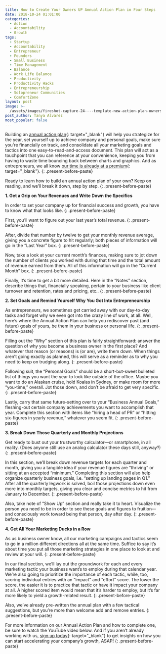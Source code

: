 ```yaml
---
title: How to Create Your Owners UP Annual Action Plan in Four Steps
date: 2018-10-24 01:01:00
categories:
  - Action
  - Accountability
  - Growth
tags:
  - Startup
  - Accountability
  - Entrepreneur
  - Founders
  - Small Business
  - Time Management
  - Balance
  - Work Life Balance
  - Productivity
  - Productivity Hacks
  - Entrepreneurship
  - Solopreneur Communities
  - ComfortZone
layout: post
image: >-
  /assets/images/fireshot-capture-24----template-new-action-plan-ownersup-----https---docs-google-com-spreadshee.png
post_author: Tanya Alvarez
most_popular: false
---
```


Building an [annual action plan](https://youtu.be/7hXHvVJQWqQ){: target="_blank"} will help you strategize for the year, set yourself up to achieve company and personal goals, make sure you're financially on track, and consolidate all your marketing goals and tactics into one easy-to-read-and-access document. This plan will act as a touchpoint that you can reference at your convenience, keeping you from having to waste time bouncing back between charts and graphics. And as entrepreneurs, we all know [our time is already at a premium](https://ownersup.com/action/accountability/growth/2018/08/21/time-management-infographic){: target="_blank"}.
{: .present-before-paste}

Ready to learn how to build an annual action plan of your own? Keep on reading, and we’ll break it down, step by step.
{: .present-before-paste}

**1. Get a Grip on Your Revenues and Write Down the Specifics**

In order to set your company up for financial success and growth, you have to know what that looks like.
{: .present-before-paste}

First, you’ll want to figure out your last year’s total revenue.
{: .present-before-paste}

After, divide that number by twelve to get your monthly revenue average, giving you a concrete figure to hit regularly; both pieces of information will go in the “Last Year” box.
{: .present-before-paste}

Now, take a look at your current month’s finances, making sure to jot down the number of clients you worked with during that time and the total amount of revenue earned from them. All of this information will go in the “Current Month” box.
{: .present-before-paste}

Finally, it’s time to get a bit more detailed. Here in the “Notes” section, describe things that, financially speaking, pertain to your business like client turnover and retention, rates and pricing, etc..
{: .present-before-paste}

**2. Set Goals and Remind Yourself Why You Got Into Entrepreneurship**

As entrepreneurs, we sometimes get carried away with our day-to-day tasks and forget why we even got into the crazy line of work, at all. Well, here’s where the Annual Action Plan can help you rediscover past (and future) goals of yours, be them in your business or personal life.
{: .present-before-paste}

Filling out the “Why” section of this plan is fairly straightforward: answer the question of why you become a business owner in the first place? And whatever that reason (or reasons) is (or are), write them down. When things aren’t going exactly as planned, this will serve as a reminder as to why you need to keep on trudging along.
{: .present-before-paste}

Following suit, the “Personal Goals” should be a short-but-sweet bulleted list of things you want the year to look like outside of the office. Maybe you want to do an Alaskan cruise, hold Koalas in Sydney, or make room for more “you-time,” overall. Jot those down, and don’t be afraid to get very specific.
{: .present-before-paste}

Lastly, carry that same future-setting over to your “Business Annual Goals,” fleshing-out certain company achievements you want to accomplish that year. Complete this section with items like “hiring a head of PR” or “hitting six-figures in yearly revenue,” whatever you seem fit.
{: .present-before-paste}

**3. Break Down Those Quarterly and Monthly Projections**

Get ready to bust out your trustworthy calculator—or smartphone, in all reality. (Does anyone still use an analog calculator these days still, anyway?)
{: .present-before-paste}

In this section, we’ll break down revenue targets for each quarter and month, giving you a tangible idea if your revenue figures are “thriving” or sitting at an accepted “minimum.” Completing this section will also help organize quarterly business goals, i.e. “setting up landing pages in Q1.” After all the quarterly legwork is solved, boil those projections down even more into monthly targets, giving you clear and concise metrics to hit from January to December.
{: .present-before-paste}

Also, take note of “Show Up” section and really take it to heart. Visualize the person you need to be in order to see these goals and figures to fruition—and consciously work toward being that person, day after day.
{: .present-before-paste}

**4. Get All Your Marketing Ducks in a Row**

As us business owner know, all our marketing campaigns and tactics seem to go in a million different directions all at the same time. Suffice to say it’s about time you put all those marketing strategies in one place to look at and review at your will.
{: .present-before-paste}

In our final section, we’ll lay out the groundwork for each and every marketing tactic your business want’s to employ during that calendar year. We’re also going to prioritize the importance of each tactic, while, too, scoring individual entries with an “impact” and “effort” score. The lower the score, the easier it is to practice that tactic or have it impact your company at all. A higher scored item would mean that it’s harder to employ, but it’s far more likely to yield a growth-related result.
{: .present-before-paste}

Also, we’ve already pre-written the annual plan with a few tactical suggestions, but you’re more than welcome add and remove entries.
{: .present-before-paste}

For more information on our Annual Action Plan and how to complete one, be sure to watch the YouTube video below. And if you aren’t already working with us, [sign up today](https://ownersup.com/){: target="_blank"} to get insights on how you can start accelerating your company’s growth, ASAP!
{: .present-before-paste}
